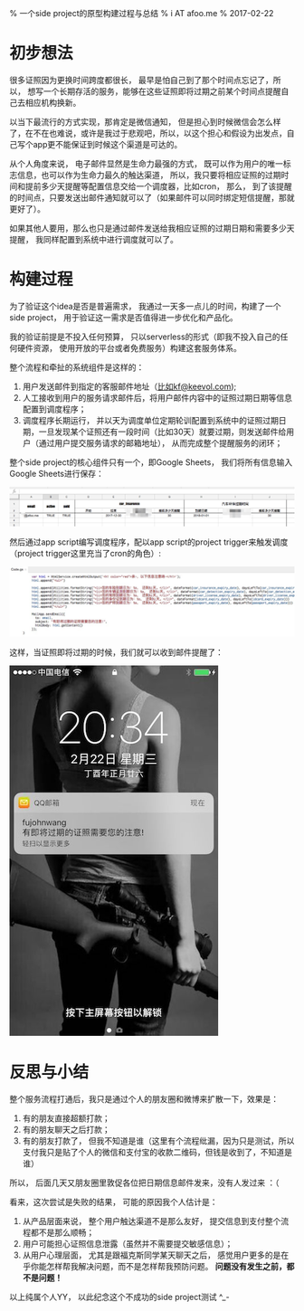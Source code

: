 % 一个side project的原型构建过程与总结
% i AT afoo.me
% 2017-02-22

# 初步想法

很多证照因为更换时间跨度都很长， 最早是怕自己到了那个时间点忘记了，所以， 想写一个长期存活的服务，能够在这些证照即将过期之前某个时间点提醒自己去相应机构换新。

以当下最流行的方式实现，那肯定是微信通知， 但是担心到时候微信会怎么样了，在不在也难说，或许是我过于悲观吧，所以，以这个担心和假设为出发点，自己写个app更不能保证到时候这个渠道是可达的。 

从个人角度来说， 电子邮件显然是生命力最强的方式， 既可以作为用户的唯一标志信息，也可以作为生命力最久的触达渠道， 所以，我只要将相应证照的过期时间和提前多少天提醒等配置信息交给一个调度器，比如cron， 那么， 到了该提醒的时间点，只要发送出邮件通知就可以了（如果邮件可以同时绑定短信提醒，那就更好了）。

如果其他人要用，那么也只是通过邮件发送给我相应证照的过期日期和需要多少天提醒， 我同样配置到系统中进行调度就可以了。

# 构建过程


为了验证这个idea是否是普遍需求， 我通过一天多一点儿的时间，构建了一个side project， 用于验证这一需求是否值得进一步优化和产品化。

我的验证前提是不投入任何预算， 只以serverless的形式（即我不投入自己的任何硬件资源， 使用开放的平台或者免费服务）构建这套服务体系。

整个流程和牵扯的系统组件是这样的：

1. 用户发送邮件到指定的客服邮件地址（比如kf@keevol.com);
2. 人工接收到用户的服务请求邮件后，将用户邮件内容中的证照过期日期等信息配置到调度程序；
3. 调度程序长期运行， 并以天为调度单位定期轮训配置到系统中的证照过期日期，一旦发现某个证照还有一段时间（比如30天）就要过期，则发送邮件给用户（通过用户提交服务请求的邮箱地址）， 从而完成整个提醒服务的闭环；

整个side project的核心组件只有一个，即Google Sheets， 我们将所有信息输入Google Sheets进行保存：

![](images/guoqitixing_-_Google_Sheets.png)

然后通过app script编写调度程序，配以app script的project trigger来触发调度（project trigger这里充当了cron的角色）:

![](images/appscript.png)

这样，当证照即将过期的时候，我们就可以收到邮件提醒了：

![](images/qqmail-notify-received.jpg)

# 反思与小结

整个服务流程打通后，我只是通过个人的朋友圈和微博来扩散一下，效果是：

1. 有的朋友直接超额打款；
2. 有的朋友聊天之后打款；
3. 有的朋友打款了， 但我不知道是谁（这里有个流程纰漏，因为只是测试，所以支付我只是贴了个人的微信和支付宝的收款二维码，但钱是收到了，不知道是谁）

所以， 后面几天又朋友圈里敦促各位把日期信息邮件发来，没有人发过来 ：（

看来，这次尝试是失败的结果， 可能的原因我个人估计是：

1. 从产品层面来说， 整个用户触达渠道不是那么友好， 提交信息到支付整个流程都不是那么顺畅；
2. 用户可能担心证照信息泄露（虽然并不需要提交敏感信息）；
3. 从用户心理层面， 尤其是跟福克斯同学某天聊天之后， 感觉用户更多的是在乎你能怎样帮我解决问题，而不是怎样帮我预防问题。 **问题没有发生之前，都不是问题！**

以上纯属个人YY， 以此纪念这个不成功的side project测试 ^_-

